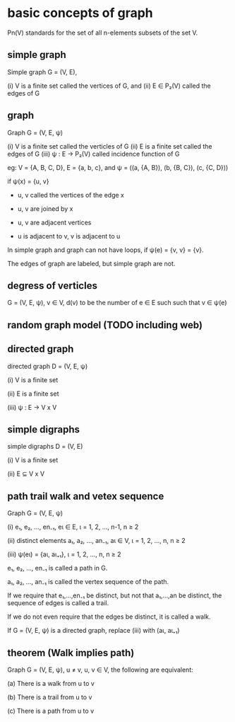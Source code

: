 # basic concepts of graph

Pn(V) standards for the set of all n-elements subsets of the set V.

## simple graph

Simple graph G = (V, E),

(i) V is a finite set
    called the vertices of G, and
(ii) E ∈ P₂(V)
    called the edges of G

## graph

Graph G = (V, E, ψ)

(i) V is a finite set
    called the verticles of G
(ii) E is a finite set
    called the edges of G
(iii) ψ : E -> P₂(V)
    called incidence function of G

eg: V = {A, B, C, D}, E = {a, b, c}, and 
ψ = ((a, {A, B}), (b, {B, C}), (c, {C, D}))

if ψ(x) = {u, v} 
- u, v called the vertices of the edge x

- u, v are joined by x

- u, v are adjacent vertices

- u is adjacent to v, v is adjacent to u

In simple graph and graph can not have loops, if ψ(e) = {v, v} = {v}.

The edges of graph are labeled, but simple graph are not.

## degress of verticles

G = (V, E, ψ), v ∈ V, d(v) to be the number of e ∈ E such such that v ∈ ψ(e)

## random graph model (TODO including web)

## directed graph

directed graph D = (V, E, ψ)

(i) V is a finite set

(ii) E is a finite set

(iii) ψ : E -> V х V 

## simple digraphs

simple digraphs D = (V, E)

(i) V is a finite set

(ii) E ⊆ V x V

## path trail walk and vetex sequence

Graph G = (V, E, ψ)

(i) e₁, e₂, ..., en₋₁, eι ∈ E, ι = 1, 2, ..., n-1, n ≥ 2

(ii) distinct elements a₁, a₂, ..., an₋₁, aι ∈ V, ι = 1, 2, ..., n, n ≥ 2

(iii) ψ(eι) = {aι, aι₊₁}, ι = 1, 2, ..., n, n ≥ 2

e₁, e₂, ..., en₋₁ is called a path in G.

a₁, a₂, ..., an₋₁ is called the vertex sequence of the path.

If we require that e₁,...,en₋₁ be distinct, but not that a₁,...,an be distinct, the sequence of edges is called a trail.

If we do not even require that the edges be distinct, it is called a walk.

If G = (V, E, ψ) is a directed graph, replace (iii) with (aι, aι₊₁)

## theorem (Walk implies path)

Graph G = (V, E, ψ), u ≠ v, u, v ∈ V, the following are equivalent:

(a) There is a walk from u to v

(b) There is a trail from u to v

(c) There is a path from u to v

